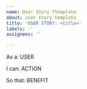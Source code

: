 ```yaml
---
name: User Story Ttemplate
about: user story template
title: 'USER STORY: <title>'
labels: ''
assignees: ''

---
```


As a: USER

I can: ACTION

So that: BENEFIT
